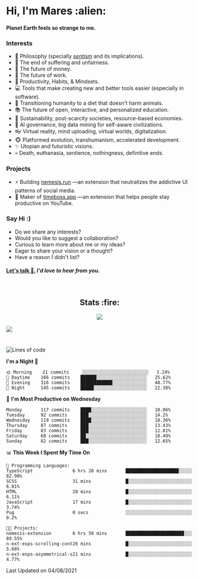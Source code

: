 <h1>Hi, I'm Mares :alien:</h1>

#### Planet Earth feels so strange to me.

### **Interests**

- 🌊 Philosophy (specially [_sentism_][sentismmedium] and its implications).
- 🎯 The end of suffering and unfairness.
- 💸 The future of money.
- 💼 The future of work.
- 🧠 Productivity, Habits, & Mindsets.
- 💻 Tools that make creating new and better tools easier (especially in software).
- 🥗 Transitioning humanity to a diet that doesn't harm animals.
- 📚 The future of open, interactive, and personalized education.
- 🌱 Sustainability, post-scarcity societies, resource-based economies.
- 🤖 AI governance, big data mining for self-aware civilizations.
- 👓 Virtual reality, mind uploading, virtual worlds, digitalization.
- 🐵 Platformed evolution, transhumanism, accelerated development.
- ✨ Utopian and futuristic visions.
- 💀 Death, euthanasia, sentience, nothingness, definitive ends.


### **Projects**

- ⚡ Building [nemesis.run](https://nemesis.run) —an extension that neutralizes the addictive UI patterns of social media.
- 💎 Maker of [timeboss.app](https://timeboss.app) —an extension that helps people stay productive on YouTube.


### **Say Hi :)**

- Do we share any interests?
- Would you like to suggest a collaboration?
- Curious to learn more about me or my ideas?
- Eager to share your vision or a thought?
- Have a reason I didn't list?

#### [Let's talk :wave:.](mailto:mareszhar@gmail.com) _I'd love to hear from you_.

[sentismmedium]: https://medium.com/@mareszhar/born-a-prisoner-a-reflection-about-life-its-struggles-and-a-plan-to-escape-d8566ce9b026

<br>

<h2 align="center">Stats :fire:</h2>

<div align="center">
  <img src="https://github-readme-streak-stats.herokuapp.com?user=mareszhar&theme=black-ice&hide_border=true&stroke=FFFFFF15&ring=DF8FFE&fire=DF8FFE&currStreakLabel=DF8FFE&background=1A232A&currStreakNum=86FFAB">
</div>

<!-- Add or remove this: &dates=B1AAB3FF at the end of the streak stats URL if they get bugged and aren't updating -->

<br>

<img src="https://activity-graph.herokuapp.com/graph?username=mareszhar&theme=nord&bg_color=00000000&color=979797&line=DF8FFE&point=00000000&area=true&hide_border=true">

<br>

<h1></h1>

<!--START_SECTION:waka-->
![Lines of code](https://img.shields.io/badge/From%20Hello%20World%20I%27ve%20Written-103128%20lines%20of%20code-blue)

**I'm a Night 🦉** 

```text
🌞 Morning    21 commits     ░░░░░░░░░░░░░░░░░░░░░░░░░   3.24% 
🌆 Daytime    166 commits    ██████░░░░░░░░░░░░░░░░░░░   25.62% 
🌃 Evening    316 commits    ████████████░░░░░░░░░░░░░   48.77% 
🌙 Night      145 commits    █████░░░░░░░░░░░░░░░░░░░░   22.38%

```
📅 **I'm Most Productive on Wednesday** 

```text
Monday       117 commits    ████░░░░░░░░░░░░░░░░░░░░░   18.06% 
Tuesday      92 commits     ███░░░░░░░░░░░░░░░░░░░░░░   14.2% 
Wednesday    119 commits    ████░░░░░░░░░░░░░░░░░░░░░   18.36% 
Thursday     87 commits     ███░░░░░░░░░░░░░░░░░░░░░░   13.43% 
Friday       83 commits     ███░░░░░░░░░░░░░░░░░░░░░░   12.81% 
Saturday     68 commits     ██░░░░░░░░░░░░░░░░░░░░░░░   10.49% 
Sunday       82 commits     ███░░░░░░░░░░░░░░░░░░░░░░   12.65%

```


📊 **This Week I Spent My Time On** 

```text
💬 Programming Languages: 
TypeScript               6 hrs 20 mins       ████████████████████░░░░░   82.98% 
SCSS                     31 mins             █░░░░░░░░░░░░░░░░░░░░░░░░   6.81% 
HTML                     28 mins             █░░░░░░░░░░░░░░░░░░░░░░░░   6.11% 
JavaScript               17 mins             █░░░░░░░░░░░░░░░░░░░░░░░░   3.74% 
Pug                      0 secs              ░░░░░░░░░░░░░░░░░░░░░░░░░   0.2%

🐱‍💻 Projects: 
nemesis-extension        6 hrs 50 mins       ██████████████████████░░░   89.55% 
n-ext-exps-scrolling-cont26 mins             █░░░░░░░░░░░░░░░░░░░░░░░░   5.68% 
n-ext-exps-asymmetrical-s21 mins             █░░░░░░░░░░░░░░░░░░░░░░░░   4.77%

```


 Last Updated on 04/08/2021
<!--END_SECTION:waka-->


